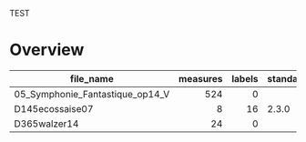 TEST

# Overview
|           file_name           |measures|labels|standard|annotators|reviewers|
|-------------------------------|-------:|-----:|--------|----------|---------|
|05_Symphonie_Fantastique_op14_V|     524|     0|        |          |         |
|D145ecossaise07                |       8|    16|2.3.0   |JH        |         |
|D365walzer14                   |      24|     0|        |          |         |
